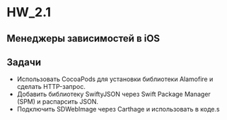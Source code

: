 # HW_2.1

## Менеджеры зависимостей в iOS

## Задачи

* Использовать CocoaPods для установки библиотеки Alamofire и сделать HTTP-запрос.
* Добавить библиотеку SwiftyJSON через Swift Package Manager (SPM) и распарсить JSON.
* Подключить SDWebImage через Carthage и использовать в коде.s